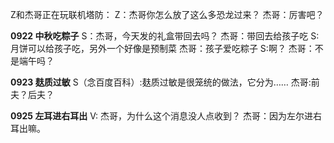 Z和杰哥正在玩联机塔防：
Z：杰哥你怎么放了这么多恐龙过来？
杰哥：厉害吧？

**0922 中秋吃粽子**
S：杰哥，今天发的礼盒带回去吗？
杰哥：带回去给孩子吃
S:月饼可以给孩子吃，另外一个好像是预制菜
杰哥：孩子爱吃粽子
S:啊？
杰哥：不是端午吗？

**0923  麸质过敏**
S（念百度百科）:麸质过敏是很笼统的做法，它分为……
杰哥:前夫？后夫？

**0925 左耳进右耳出** 
V: 杰哥，为什么这个消息没人点收到？ 杰哥：因为左尔进右耳出嘛。